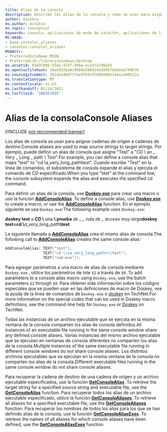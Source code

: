 ```yaml
---
title: Alias de la consola
description: Describe los alias de la consola y cómo se usan para asignar cadenas de origen a cadenas de destino.
author: miniksa
ms.author: miniksa
ms.topic: conceptual
keywords: consola, aplicaciones de modo de carácter, aplicaciones de línea de comandos, aplicaciones de terminal, API de consola
MS-HAID:
- base.console\_aliases
- consoles.console\_aliases
MSHAttr:
- PreferredSiteName:MSDN
- PreferredLib:/library/windows/desktop
ms.assetid: 8169708b-83da-47ef-94be-eca3ca7d0a5b
ms.openlocfilehash: 10ee932ba8c09b8e28092d4289b7da64da749b76
ms.sourcegitcommit: 281eb1469f77ae4fb4c67806898e14eac440522a
ms.translationtype: MT
ms.contentlocale: es-ES
ms.lasthandoff: 02/14/2021
ms.locfileid: "100357835"
---
```

# <a name="console-aliases"></a><span data-ttu-id="bc442-104">Alias de la consola</span><span class="sxs-lookup"><span data-stu-id="bc442-104">Console Aliases</span></span>

[!INCLUDE [not-recommended-banner](./includes/not-recommended-banner.md)]

<span data-ttu-id="bc442-105">Los alias de consola se usan para asignar cadenas de origen a cadenas de destino.</span><span class="sxs-lookup"><span data-stu-id="bc442-105">Console aliases are used to map source strings to target strings.</span></span> <span data-ttu-id="bc442-106">Por ejemplo, puede definir un alias de consola que asigne "Test" a "CD \\ an \_ Very \_ Long \_ path \\ Test".</span><span class="sxs-lookup"><span data-stu-id="bc442-106">For example, you can define a console alias that maps "test" to "cd \\a\_very\_long\_path\\test".</span></span> <span data-ttu-id="bc442-107">Cuando escribe "Test" en la línea de comandos, el subsistema de consola expande el alias y ejecuta el comando de CD especificado.</span><span class="sxs-lookup"><span data-stu-id="bc442-107">When you type "test" at the command line, the console subsystem expands the alias and executes the specified cd command.</span></span>

<span data-ttu-id="bc442-108">Para definir un alias de la consola, use [**Doskey.exe**](/windows-server/administration/windows-commands/doskey) para crear una macro o use la función [**AddConsoleAlias**](addconsolealias.md) .</span><span class="sxs-lookup"><span data-stu-id="bc442-108">To define a console alias, use [**Doskey.exe**](/windows-server/administration/windows-commands/doskey) to create a macro, or use the [**AddConsoleAlias**](addconsolealias.md) function.</span></span> <span data-ttu-id="bc442-109">En el ejemplo siguiente se usa `Doskey.exe`:</span><span class="sxs-lookup"><span data-stu-id="bc442-109">The following example uses `Doskey.exe`:</span></span>

<span data-ttu-id="bc442-110">**doskey test = CD \\** una **\\ prueba** <em>de \_ \_ ruta de \_ acceso muy larga</em></span><span class="sxs-lookup"><span data-stu-id="bc442-110">**doskey test=cd \\**<em>a\_very\_long\_path</em>**\\test**</span></span>

<span data-ttu-id="bc442-111">La siguiente llamada a [**AddConsoleAlias**](addconsolealias.md) crea el mismo alias de consola:</span><span class="sxs-lookup"><span data-stu-id="bc442-111">The following call to [**AddConsoleAlias**](addconsolealias.md) creates the same console alias:</span></span>

``` C
AddConsoleAlias( TEXT("test"),
                 TEXT("cd \\<a_very_long_path>\\test"),
                 TEXT("cmd.exe"));
```

<span data-ttu-id="bc442-112">Para agregar parámetros a una macro de alias de consola mediante `Doskey.exe` , utilice los parámetros de lote `$1` a través de `$9` .</span><span class="sxs-lookup"><span data-stu-id="bc442-112">To add parameters to a console alias macro using `Doskey.exe`, use the batch parameters `$1` through `$9`.</span></span> <span data-ttu-id="bc442-113">Para obtener más información sobre los códigos especiales que se pueden usar en las definiciones de macro de Doskey, vea la ayuda de la línea de comandos de `Doskey.exe` o [doskey](/previous-versions/windows/it-pro/windows-xp/bb490894(v=technet.10)) en TechNet.</span><span class="sxs-lookup"><span data-stu-id="bc442-113">For more information on the special codes that can be used in Doskey macro definitions, see the command-line help for `Doskey.exe` or [Doskey](/previous-versions/windows/it-pro/windows-xp/bb490894(v=technet.10)) on TechNet.</span></span>

<span data-ttu-id="bc442-114">Todas las instancias de un archivo ejecutable que se ejecuta en la misma ventana de la consola comparten los alias de consola definidos.</span><span class="sxs-lookup"><span data-stu-id="bc442-114">All instances of an executable file running in the same console window share any defined console aliases.</span></span> <span data-ttu-id="bc442-115">Varias instancias del mismo archivo ejecutable que se ejecutan en ventanas de consola diferentes no comparten los alias de la consola.</span><span class="sxs-lookup"><span data-stu-id="bc442-115">Multiple instances of the same executable file running in different console windows do not share console aliases.</span></span> <span data-ttu-id="bc442-116">Los distintos archivos ejecutables que se ejecutan en la misma ventana de la consola no comparten los alias de la consola.</span><span class="sxs-lookup"><span data-stu-id="bc442-116">Different executable files running in the same console window do not share console aliases.</span></span>

<span data-ttu-id="bc442-117">Para recuperar la cadena de destino de una cadena de origen y un archivo ejecutable especificados, use la función [**GetConsoleAlias**](getconsolealias.md) .</span><span class="sxs-lookup"><span data-stu-id="bc442-117">To retrieve the target string for a specified source string and executable file, use the [**GetConsoleAlias**](getconsolealias.md) function.</span></span> <span data-ttu-id="bc442-118">Para recuperar todos los alias de un archivo ejecutable especificado, utilice la función [**GetConsoleAliases**](getconsolealiases.md) .</span><span class="sxs-lookup"><span data-stu-id="bc442-118">To retrieve all aliases for a specified executable file, use the [**GetConsoleAliases**](getconsolealiases.md) function.</span></span> <span data-ttu-id="bc442-119">Para recuperar los nombres de todos los alias para los que se han definido alias de la consola, use la función [**GetConsoleAliasExes**](getconsolealiasexes.md) .</span><span class="sxs-lookup"><span data-stu-id="bc442-119">To retrieve the names of all aliases for which console aliases have been defined, use the [**GetConsoleAliasExes**](getconsolealiasexes.md) function.</span></span>